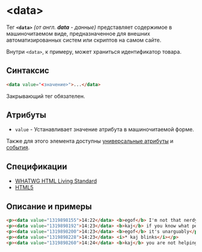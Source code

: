 # &lt;data&gt;

Тег **`<data>`** _(от англ. **data** - данные)_ представляет содержимое в машиночитаемом виде, предназначенное для внешних автоматизированных систем или скриптов на самом сайте.

Внутри `<data>`, к примеру, может храниться идентификатор товара.

## Синтаксис

```html
<data value="<значение>">...</data>
```

Закрывающий тег обязателен.

## Атрибуты

- `value` - Устанавливает значение атрибута в машиночитаемой форме.

Также для этого элемента доступны [универсальные атрибуты](/lib/uni-attr/) и [события](/lib/events/).

## Спецификации

- [WHATWG HTML Living Standard](https://html.spec.whatwg.org/multipage/semantics.html#the-data-element)
- [HTML5](http://www.w3.org/TR/html5/text-level-semantics.html#the-data-element)

## Описание и примеры

```html
<p><data value="1319898155">14:22</data> <b>egof</b> I'm not that nerdy, I've only seen 30% of the star trek episodes</p>
<p><data value="1319898192">14:23</data> <b>kaj</b> if you know what percentage of the star trek episodes you have seen, you are inarguably nerdy</p>
<p><data value="1319898200">14:23</data> <b>egof</b> it's unarguably</p>
<p><data value="1319898228">14:23</data> <i>* kaj blinks</i></p>
<p><data value="1319898260">14:24</data> <b>kaj</b> you are not helping your case</p>
```
